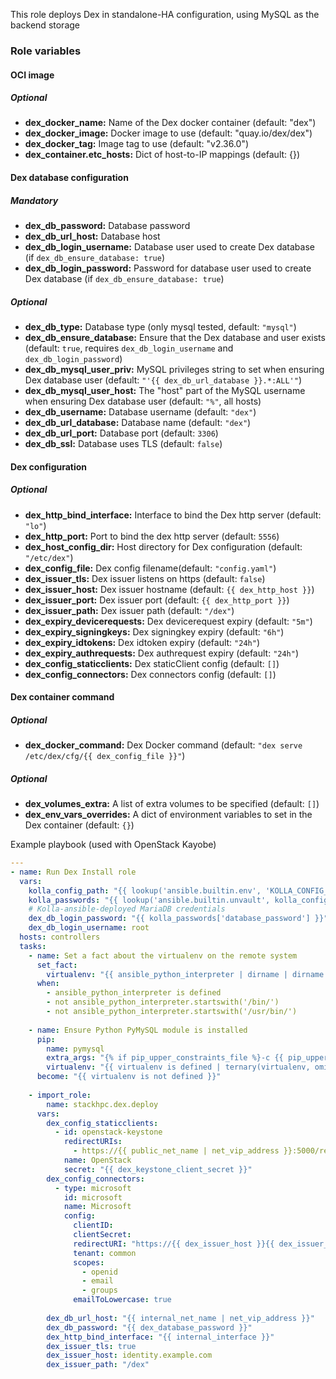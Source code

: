 This role deploys Dex in standalone-HA configuration, using MySQL as the backend storage 

### Role variables

#### OCI image
##### Optional
* **dex_docker_name:** Name of the Dex docker container (default: "dex")
* **dex_docker_image:** Docker image to use (default: "quay.io/dex/dex")
* **dex_docker_tag:** Image tag to use (default: "v2.36.0")
* **dex_container.etc_hosts:** Dict of host-to-IP mappings (default: {})
 
#### Dex database configuration
##### Mandatory
* **dex_db_password:** Database password
* **dex_db_url_host:** Database host
* **dex_db_login_username:** Database user used to create Dex database (if `dex_db_ensure_database: true`)
* **dex_db_login_password:** Password for database user used to create Dex database (if `dex_db_ensure_database: true`)

##### Optional
* **dex_db_type:** Database type (only mysql tested, default: `"mysql"`)
* **dex_db_ensure_database:** Ensure that the Dex database and user exists (default: `true`, requires
  `dex_db_login_username` and `dex_db_login_password`)
* **dex_db_mysql_user_priv:** MySQL privileges string to set when ensuring Dex database user (default: `"'{{ dex_db_url_database }}.*:ALL'"`)
* **dex_db_mysql_user_host:** The "host" part of the MySQL username when ensuring Dex database user
  (default: `"%"`, all hosts)
* **dex_db_username:** Database username (default: `"dex"`)
* **dex_db_url_database:** Database name (default: `"dex"`)
* **dex_db_url_port:** Database port (default: `3306`)
* **dex_db_ssl:** Database uses TLS (default: `false`)

#### Dex configuration
##### Optional
* **dex_http_bind_interface:** Interface to bind the Dex http server (default: `"lo"`)
* **dex_http_port:** Port to bind the dex http server (default: `5556`)
* **dex_host_config_dir:** Host directory for Dex configuration (default: `"/etc/dex"`)
* **dex_config_file:** Dex config filename(default: `"config.yaml"`)
* **dex_issuer_tls:** Dex issuer listens on https (default: `false`)
* **dex_issuer_host:** Dex issuer hostname (default: `{{ dex_http_host }}`)
* **dex_issuer_port:** Dex issuer port (default: `{{ dex_http_port }}`)
* **dex_issuer_path:** Dex issuer path (default: `"/dex"`)
* **dex_expiry_devicerequests:** Dex devicerequest expiry (default: `"5m"`)
* **dex_expiry_signingkeys:** Dex signingkey expiry (default: `"6h"`)
* **dex_expiry_idtokens:** Dex idtoken expiry (default: `"24h"`)
* **dex_expiry_authrequests:** Dex authrequest expiry (default: `"24h"`)
* **dex_config_staticclients:** Dex staticClient config (default: `[]`)
* **dex_config_connectors:** Dex connectors config (default: `[]`)

#### Dex container command
##### Optional
* **dex_docker_command:** Dex Docker command (default: `"dex serve /etc/dex/cfg/{{ dex_config_file }}"`)

##### Optional
* **dex_volumes_extra:** A list of extra volumes to be specified (default: `[]`)
* **dex_env_vars_overrides:** A dict of environment variables to set in the Dex container (default: `{}`)


Example playbook (used with OpenStack Kayobe)

```YAML
---
- name: Run Dex Install role
  vars:
    kolla_config_path: "{{ lookup('ansible.builtin.env', 'KOLLA_CONFIG_PATH') }}"
    kolla_passwords: "{{ lookup('ansible.builtin.unvault', kolla_config_path ~ '/passwords.yml') | from_yaml }}"
    # Kolla-ansible-deployed MariaDB credentials
    dex_db_login_password: "{{ kolla_passwords['database_password'] }}"
    dex_db_login_username: root
  hosts: controllers
  tasks:
    - name: Set a fact about the virtualenv on the remote system
      set_fact:
        virtualenv: "{{ ansible_python_interpreter | dirname | dirname }}"
      when:
        - ansible_python_interpreter is defined
        - not ansible_python_interpreter.startswith('/bin/')
        - not ansible_python_interpreter.startswith('/usr/bin/')
    
    - name: Ensure Python PyMySQL module is installed
      pip:
        name: pymysql
        extra_args: "{% if pip_upper_constraints_file %}-c {{ pip_upper_constraints_file }}{% endif %}"
        virtualenv: "{{ virtualenv is defined | ternary(virtualenv, omit) }}"
      become: "{{ virtualenv is not defined }}"
    
    - import_role: 
        name: stackhpc.dex.deploy
      vars:
        dex_config_staticclients:
          - id: openstack-keystone
            redirectURIs:
              - https://{{ public_net_name | net_vip_address }}:5000/redirect_uri
            name: OpenStack
            secret: "{{ dex_keystone_client_secret }}"
        dex_config_connectors:
          - type: microsoft
            id: microsoft
            name: Microsoft
            config:
              clientID: 
              clientSecret:
              redirectURI: "https://{{ dex_issuer_host }}{{ dex_issuer_path }}/callback"
              tenant: common
              scopes:
                - openid
                - email
                - groups
              emailToLowercase: true
              
        dex_db_url_host: "{{ internal_net_name | net_vip_address }}"
        dex_db_password: "{{ dex_database_password }}"
        dex_http_bind_interface: "{{ internal_interface }}"
        dex_issuer_tls: true
        dex_issuer_host: identity.example.com
        dex_issuer_path: "/dex"
```
